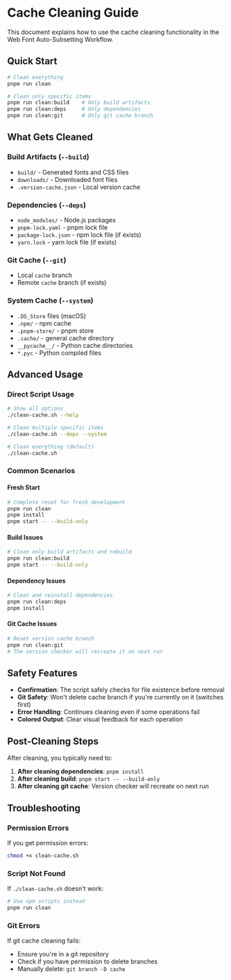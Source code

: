 # Cache Cleaning Guide

This document explains how to use the cache cleaning functionality in the Web Font Auto-Subsetting Workflow.

## Quick Start

```bash
# Clean everything
pnpm run clean

# Clean only specific items
pnpm run clean:build    # Only build artifacts
pnpm run clean:deps     # Only dependencies  
pnpm run clean:git      # Only git cache branch
```

## What Gets Cleaned

### Build Artifacts (`--build`)
- `build/` - Generated fonts and CSS files
- `downloads/` - Downloaded font files
- `.version-cache.json` - Local version cache

### Dependencies (`--deps`)
- `node_modules/` - Node.js packages
- `pnpm-lock.yaml` - pnpm lock file
- `package-lock.json` - npm lock file (if exists)
- `yarn.lock` - yarn lock file (if exists)

### Git Cache (`--git`)
- Local `cache` branch
- Remote `cache` branch (if exists)

### System Cache (`--system`)
- `.DS_Store` files (macOS)
- `.npm/` - npm cache
- `.pnpm-store/` - pnpm store
- `.cache/` - general cache directory
- `__pycache__/` - Python cache directories
- `*.pyc` - Python compiled files

## Advanced Usage

### Direct Script Usage

```bash
# Show all options
./clean-cache.sh --help

# Clean multiple specific items
./clean-cache.sh --deps --system

# Clean everything (default)
./clean-cache.sh
```

### Common Scenarios

#### Fresh Start
```bash
# Complete reset for fresh development
pnpm run clean
pnpm install
pnpm start -- --build-only
```

#### Build Issues
```bash
# Clean only build artifacts and rebuild
pnpm run clean:build
pnpm start -- --build-only
```

#### Dependency Issues
```bash
# Clean and reinstall dependencies
pnpm run clean:deps
pnpm install
```

#### Git Cache Issues
```bash
# Reset version cache branch
pnpm run clean:git
# The version checker will recreate it on next run
```

## Safety Features

- **Confirmation**: The script safely checks for file existence before removal
- **Git Safety**: Won't delete cache branch if you're currently on it (switches first)
- **Error Handling**: Continues cleaning even if some operations fail
- **Colored Output**: Clear visual feedback for each operation

## Post-Cleaning Steps

After cleaning, you typically need to:

1. **After cleaning dependencies**: `pnpm install`
2. **After cleaning build**: `pnpm start -- --build-only`
3. **After cleaning git cache**: Version checker will recreate on next run

## Troubleshooting

### Permission Errors
If you get permission errors:
```bash
chmod +x clean-cache.sh
```

### Script Not Found
If `./clean-cache.sh` doesn't work:
```bash
# Use npm scripts instead
pnpm run clean
```

### Git Errors
If git cache cleaning fails:
- Ensure you're in a git repository
- Check if you have permission to delete branches
- Manually delete: `git branch -D cache`
